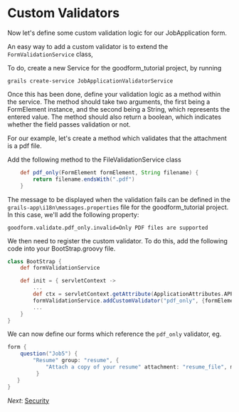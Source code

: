 Custom Validators
===

Now let's define some custom validation logic for our JobApplication form.

An easy way to add a custom validator is to extend the `FormValidationService` class,

To do, create a new Service for the goodform_tutorial project, by running

    grails create-service JobApplicationValidatorService

Once this has been done, define your validation logic as a method within the service.  The method should take two arguments, the first
being a FormElement instance, and the second being a String, which represents the entered value.  The method should
also return a boolean, which indicates whether the field passes validation or not.

For our example, let's create a method which validates that the attachment is a pdf file.

Add the following method to the FileValidationService class

```groovy
    def pdf_only(FormElement formElement, String filename) {
        return filename.endsWith(".pdf")
    }
```

The message to be displayed when the validation fails can be defined in the `grails-app\i18n\messages.properties` file
for the goodform_tutorial project.  In this case, we'll add the following property:

```
goodform.validate.pdf_only.invalid=Only PDF files are supported
```

We then need to register the custom validator.  To do this, add the following code into your BootStrap.groovy file.

```groovy
class BootStrap {
    def formValidationService

    def init = { servletContext ->
        ...
        def ctx = servletContext.getAttribute(ApplicationAttributes.APPLICATION_CONTEXT)
        formValidationService.addCustomValidator("pdf_only", {formElement, fieldValue -> ctx.jobApplicationValidatorService.pdf_only(formElement, fieldValue)})
        ...
    }
}
```

We can now define our forms which reference the `pdf_only` validator, eg.

```groovy
form {
    question("Job5") {
        "Resume" group: "resume", {
            "Attach a copy of your resume" attachment: "resume_file", map: 'resume', validator: 'pdf_only'
         }
   }
}
```


_Next_: [Security](08-Security.md)
